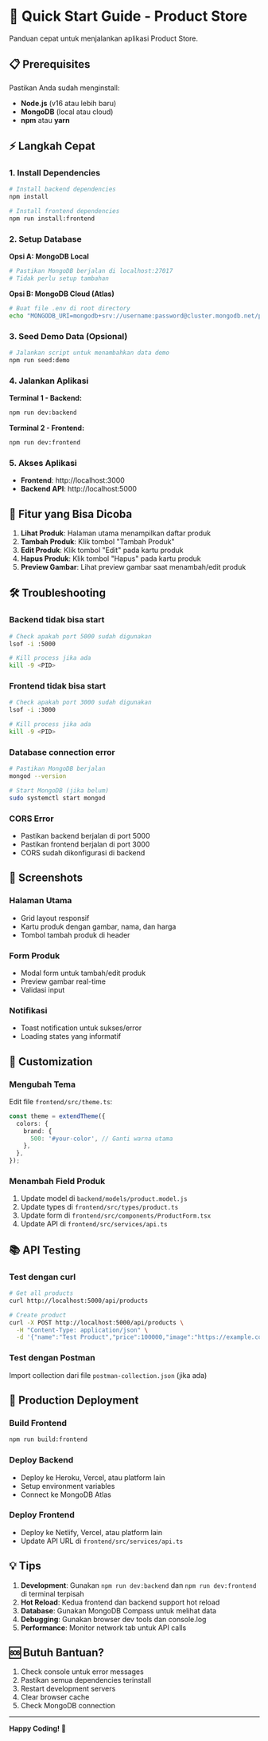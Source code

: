 # 🚀 Quick Start Guide - Product Store

Panduan cepat untuk menjalankan aplikasi Product Store.

## 📋 Prerequisites

Pastikan Anda sudah menginstall:
- **Node.js** (v16 atau lebih baru)
- **MongoDB** (local atau cloud)
- **npm** atau **yarn**

## ⚡ Langkah Cepat

### 1. Install Dependencies

```bash
# Install backend dependencies
npm install

# Install frontend dependencies
npm run install:frontend
```

### 2. Setup Database

**Opsi A: MongoDB Local**
```bash
# Pastikan MongoDB berjalan di localhost:27017
# Tidak perlu setup tambahan
```

**Opsi B: MongoDB Cloud (Atlas)**
```bash
# Buat file .env di root directory
echo "MONGODB_URI=mongodb+srv://username:password@cluster.mongodb.net/productstore" > .env
```

### 3. Seed Demo Data (Opsional)

```bash
# Jalankan script untuk menambahkan data demo
npm run seed:demo
```

### 4. Jalankan Aplikasi

**Terminal 1 - Backend:**
```bash
npm run dev:backend
```

**Terminal 2 - Frontend:**
```bash
npm run dev:frontend
```

### 5. Akses Aplikasi

- **Frontend**: http://localhost:3000
- **Backend API**: http://localhost:5000

## 🎯 Fitur yang Bisa Dicoba

1. **Lihat Produk**: Halaman utama menampilkan daftar produk
2. **Tambah Produk**: Klik tombol "Tambah Produk"
3. **Edit Produk**: Klik tombol "Edit" pada kartu produk
4. **Hapus Produk**: Klik tombol "Hapus" pada kartu produk
5. **Preview Gambar**: Lihat preview gambar saat menambah/edit produk

## 🛠️ Troubleshooting

### Backend tidak bisa start
```bash
# Check apakah port 5000 sudah digunakan
lsof -i :5000

# Kill process jika ada
kill -9 <PID>
```

### Frontend tidak bisa start
```bash
# Check apakah port 3000 sudah digunakan
lsof -i :3000

# Kill process jika ada
kill -9 <PID>
```

### Database connection error
```bash
# Pastikan MongoDB berjalan
mongod --version

# Start MongoDB (jika belum)
sudo systemctl start mongod
```

### CORS Error
- Pastikan backend berjalan di port 5000
- Pastikan frontend berjalan di port 3000
- CORS sudah dikonfigurasi di backend

## 📱 Screenshots

### Halaman Utama
- Grid layout responsif
- Kartu produk dengan gambar, nama, dan harga
- Tombol tambah produk di header

### Form Produk
- Modal form untuk tambah/edit produk
- Preview gambar real-time
- Validasi input

### Notifikasi
- Toast notification untuk sukses/error
- Loading states yang informatif

## 🎨 Customization

### Mengubah Tema
Edit file `frontend/src/theme.ts`:
```typescript
const theme = extendTheme({
  colors: {
    brand: {
      500: '#your-color', // Ganti warna utama
    },
  },
});
```

### Menambah Field Produk
1. Update model di `backend/models/product.model.js`
2. Update types di `frontend/src/types/product.ts`
3. Update form di `frontend/src/components/ProductForm.tsx`
4. Update API di `frontend/src/services/api.ts`

## 📚 API Testing

### Test dengan curl
```bash
# Get all products
curl http://localhost:5000/api/products

# Create product
curl -X POST http://localhost:5000/api/products \
  -H "Content-Type: application/json" \
  -d '{"name":"Test Product","price":100000,"image":"https://example.com/image.jpg"}'
```

### Test dengan Postman
Import collection dari file `postman-collection.json` (jika ada)

## 🚀 Production Deployment

### Build Frontend
```bash
npm run build:frontend
```

### Deploy Backend
- Deploy ke Heroku, Vercel, atau platform lain
- Setup environment variables
- Connect ke MongoDB Atlas

### Deploy Frontend
- Deploy ke Netlify, Vercel, atau platform lain
- Update API URL di `frontend/src/services/api.ts`

## 💡 Tips

1. **Development**: Gunakan `npm run dev:backend` dan `npm run dev:frontend` di terminal terpisah
2. **Hot Reload**: Kedua frontend dan backend support hot reload
3. **Database**: Gunakan MongoDB Compass untuk melihat data
4. **Debugging**: Gunakan browser dev tools dan console.log
5. **Performance**: Monitor network tab untuk API calls

## 🆘 Butuh Bantuan?

1. Check console untuk error messages
2. Pastikan semua dependencies terinstall
3. Restart development servers
4. Clear browser cache
5. Check MongoDB connection

---

**Happy Coding! 🎉**
